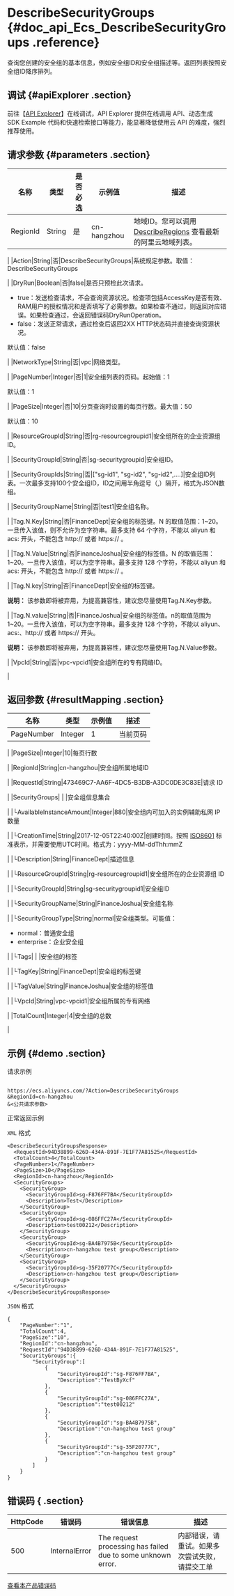 # DescribeSecurityGroups {#doc_api_Ecs_DescribeSecurityGroups .reference}

查询您创建的安全组的基本信息，例如安全组ID和安全组描述等。返回列表按照安全组ID降序排列。

## 调试 {#apiExplorer .section}

前往【[API Explorer](https://api.aliyun.com/#product=Ecs&api=DescribeSecurityGroups)】在线调试，API Explorer 提供在线调用 API、动态生成 SDK Example 代码和快速检索接口等能力，能显著降低使用云 API 的难度，强烈推荐使用。

## 请求参数 {#parameters .section}

|名称|类型|是否必选|示例值|描述|
|--|--|----|---|--|
|RegionId|String|是|cn-hangzhou|地域ID。您可以调用 [DescribeRegions](~~25609~~) 查看最新的阿里云地域列表。

 |
|Action|String|否|DescribeSecurityGroups|系统规定参数。取值：DescribeSecurityGroups

 |
|DryRun|Boolean|否|false|是否只预检此次请求。

 -   true：发送检查请求，不会查询资源状况。检查项包括AccessKey是否有效、RAM用户的授权情况和是否填写了必需参数。如果检查不通过，则返回对应错误。如果检查通过，会返回错误码DryRunOperation。
-   false：发送正常请求，通过检查后返回2XX HTTP状态码并直接查询资源状况。

 默认值：false

 |
|NetworkType|String|否|vpc|网络类型。

 |
|PageNumber|Integer|否|1|安全组列表的页码。起始值：1

 默认值：1

 |
|PageSize|Integer|否|10|分页查询时设置的每页行数。最大值：50

 默认值：10

 |
|ResourceGroupId|String|否|rg-resourcegroupid1|安全组所在的企业资源组 ID。

 |
|SecurityGroupId|String|否|sg-securitygroupid|安全组ID。

 |
|SecurityGroupIds|String|否|\["sg-id1", "sg-id2", "sg-id2",....\]|安全组ID列表。一次最多支持100个安全组ID，ID之间用半角逗号（,）隔开，格式为JSON数组。

 |
|SecurityGroupName|String|否|test1|安全组名称。

 |
|Tag.N.Key|String|否|FinanceDept|安全组的标签键。N 的取值范围：1~20。一旦传入该值，则不允许为空字符串。最多支持 64 个字符，不能以 aliyun 和 acs: 开头，不能包含 http:// 或者 https:// 。

 |
|Tag.N.Value|String|否|FinanceJoshua|安全组的标签值。N 的取值范围：1~20。一旦传入该值，可以为空字符串。最多支持 128 个字符，不能以 aliyun 和 acs: 开头，不能包含 http:// 或者 https:// 。

 |
|Tag.N.key|String|否|FinanceDept|安全组的标签键。

 **说明：** 该参数即将被弃用，为提高兼容性，建议您尽量使用Tag.N.Key参数。

 |
|Tag.N.value|String|否|FinanceJoshua|安全组的标签值。n的取值范围为 1~20。一旦传入该值，可以为空字符串。最多支持 128 个字符，不能以 aliyun、acs:、http:// 或者 https:// 开头。

 **说明：** 该参数即将被弃用，为提高兼容性，建议您尽量使用Tag.N.Value参数。

 |
|VpcId|String|否|vpc-vpcid1|安全组所在的专有网络ID。

 |

## 返回参数 {#resultMapping .section}

|名称|类型|示例值|描述|
|--|--|---|--|
|PageNumber|Integer|1|当前页码

 |
|PageSize|Integer|10|每页行数

 |
|RegionId|String|cn-hangzhou|安全组所属地域ID

 |
|RequestId|String|473469C7-AA6F-4DC5-B3DB-A3DC0DE3C83E|请求 ID

 |
|SecurityGroups| | |安全组信息集合

 |
|└AvailableInstanceAmount|Integer|880|安全组内可加入的实例辅助私网 IP 数量

 |
|└CreationTime|String|2017-12-05T22:40:00Z|创建时间。按照 [ISO8601](~~25696~~) 标准表示，并需要使用UTC时间。格式为：yyyy-MM-ddThh:mmZ

 |
|└Description|String|FinanceDept|描述信息

 |
|└ResourceGroupId|String|rg-resourcegroupid1|安全组所在的企业资源组 ID

 |
|└SecurityGroupId|String|sg-securitygroupid1|安全组ID

 |
|└SecurityGroupName|String|FinanceJoshua|安全组名称

 |
|└SecurityGroupType|String|normal|安全组类型。可能值：

 -   normal：普通安全组
-   enterprise：企业安全组

 |
|└Tags| | |安全组的标签

 |
|└TagKey|String|FinanceDept|安全组的标签键

 |
|└TagValue|String|FinanceJoshua|安全组的标签值

 |
|└VpcId|String|vpc-vpcid1|安全组所属的专有网络

 |
|TotalCount|Integer|4|安全组的总数

 |

## 示例 {#demo .section}

请求示例

``` {#request_demo}

https://ecs.aliyuncs.com/?Action=DescribeSecurityGroups
&RegionId=cn-hangzhou
&<公共请求参数>

```

正常返回示例

`XML` 格式

``` {#xml_return_success_demo}
<DescribeSecurityGroupsResponse>
  <RequestId>94D38899-626D-434A-891F-7E1F77A81525</RequestId>
  <TotalCount>4</TotalCount>
  <PageNumber>1</PageNumber>
  <PageSize>10</PageSize>
  <RegionId>cn-hangzhou</RegionId>
  <SecurityGroups>
    <SecurityGroup>
      <SecurityGroupId>sg-F876FF7BA</SecurityGroupId>
      <Description>Test</Description>
    </SecurityGroup>
    <SecurityGroup>
      <SecurityGroupId>sg-086FFC27A</SecurityGroupId>
      <Description>test00212</Description>
    </SecurityGroup>
    <SecurityGroup>
      <SecurityGroupId>sg-BA4B7975B</SecurityGroupId>
      <Description>cn-hangzhou test group</Description>
    </SecurityGroup>
    <SecurityGroup>
      <SecurityGroupId>sg-35F20777C</SecurityGroupId>
      <Description>cn-hangzhou test group</Description>
    </SecurityGroup>
  </SecurityGroups>
</DescribeSecurityGroupsResponse>

```

`JSON` 格式

``` {#json_return_success_demo}
{
	"PageNumber":"1",
	"TotalCount":4,
	"PageSize":"10",
	"RegionId":"cn-hangzhou",
	"RequestId":"94D38899-626D-434A-891F-7E1F77A81525",
	"SecurityGroups":{
		"SecurityGroup":[
			{
				"SecurityGroupId":"sg-F876FF7BA",
				"Description":"TestByXcf"
			},
			{
				"SecurityGroupId":"sg-086FFC27A",
				"Description":"test00212"
			},
			{
				"SecurityGroupId":"sg-BA4B7975B",
				"Description":"cn-hangzhou test group"
			},
			{
				"SecurityGroupId":"sg-35F20777C",
				"Description":"cn-hangzhou test group"
			}
		]
	}
}
```

## 错误码 { .section}

|HttpCode|错误码|错误信息|描述|
|--------|---|----|--|
|500|InternalError|The request processing has failed due to some unknown error.|内部错误，请重试。如果多次尝试失败，请提交工单|

[查看本产品错误码](https://error-center.aliyun.com/status/product/Ecs)

